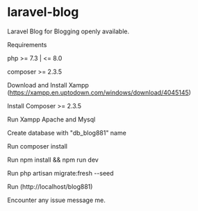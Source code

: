 # laravel-blog
Laravel Blog for Blogging openly available.

Requirements

php >= 7.3 | <= 8.0

composer >= 2.3.5

Download and Install Xampp (https://xampp.en.uptodown.com/windows/download/4045145)

Install Composer >= 2.3.5

Run Xampp Apache and Mysql

Create database with "db_blog881" name

Run composer install

Run npm install && npm run dev

Run php artisan migrate:fresh --seed

Run (http://localhost/blog881)

Encounter any issue message me.
